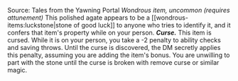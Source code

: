 Source: Tales from the Yawning Portal
*Wondrous item, uncommon (requires attunement)*
This polished agate appears to be a [[wondrous-items:luckstone|stone of good luck]] to anyone who tries to identify it, and it confers that item's property while on your person.
***Curse.*** This item is cursed. While it is on your person, you take a -2 penalty to ability checks and saving throws. Until the curse is discovered, the DM secretly applies this penalty, assuming you are adding the item's bonus. You are unwilling to part with the stone until the curse is broken with remove curse or similar magic.